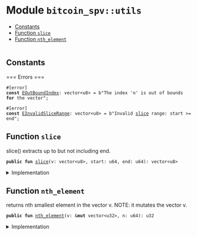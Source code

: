 
<a name="bitcoin_spv_utils"></a>

# Module `bitcoin_spv::utils`



-  [Constants](#@Constants_0)
-  [Function `slice`](#bitcoin_spv_utils_slice)
-  [Function `nth_element`](#bitcoin_spv_utils_nth_element)


<pre><code></code></pre>



<a name="@Constants_0"></a>

## Constants


<a name="bitcoin_spv_utils_EOutBoundIndex"></a>

=== Errors ===


<pre><code>#[error]
<b>const</b> <a href="../bitcoin_spv/utils.md#bitcoin_spv_utils_EOutBoundIndex">EOutBoundIndex</a>: vector&lt;u8&gt; = b"The index 'n' is out of bounds <b>for</b> the vector";
</code></pre>



<a name="bitcoin_spv_utils_EInvalidSliceRange"></a>



<pre><code>#[error]
<b>const</b> <a href="../bitcoin_spv/utils.md#bitcoin_spv_utils_EInvalidSliceRange">EInvalidSliceRange</a>: vector&lt;u8&gt; = b"Invalid <a href="../bitcoin_spv/utils.md#bitcoin_spv_utils_slice">slice</a> range: start &gt;= end";
</code></pre>



<a name="bitcoin_spv_utils_slice"></a>

## Function `slice`

slice() extracts up to but not including end.


<pre><code><b>public</b> <b>fun</b> <a href="../bitcoin_spv/utils.md#bitcoin_spv_utils_slice">slice</a>(v: vector&lt;u8&gt;, start: u64, end: u64): vector&lt;u8&gt;
</code></pre>



<details>
<summary>Implementation</summary>


<pre><code><b>public</b> <b>fun</b> <a href="../bitcoin_spv/utils.md#bitcoin_spv_utils_slice">slice</a>(v: vector&lt;u8&gt;, start: u64, end: u64): vector&lt;u8&gt; {
    <b>assert</b>!(start &lt; end, <a href="../bitcoin_spv/utils.md#bitcoin_spv_utils_EInvalidSliceRange">EInvalidSliceRange</a>);
    <b>assert</b>!(end &lt;= v.length(), <a href="../bitcoin_spv/utils.md#bitcoin_spv_utils_EOutBoundIndex">EOutBoundIndex</a>);
    <b>let</b> <b>mut</b> ans = vector[];
    <b>let</b> <b>mut</b> i = start;
    <b>while</b> (i &lt; end) {
        ans.push_back(v[i]);
        i = i + 1;
    };
    ans
}
</code></pre>



</details>

<a name="bitcoin_spv_utils_nth_element"></a>

## Function `nth_element`

returns nth smallest element in the vector v.
NOTE: it mutates the vector v.


<pre><code><b>public</b> <b>fun</b> <a href="../bitcoin_spv/utils.md#bitcoin_spv_utils_nth_element">nth_element</a>(v: &<b>mut</b> vector&lt;u32&gt;, n: u64): u32
</code></pre>



<details>
<summary>Implementation</summary>


<pre><code><b>public</b> <b>fun</b> <a href="../bitcoin_spv/utils.md#bitcoin_spv_utils_nth_element">nth_element</a>(v: &<b>mut</b> vector&lt;u32&gt;, n: u64): u32 {
    <b>let</b> <b>mut</b> i = 0;
    <b>let</b> len = v.length();
    <b>assert</b>!(n &lt; len, <a href="../bitcoin_spv/utils.md#bitcoin_spv_utils_EOutBoundIndex">EOutBoundIndex</a>);
    <b>while</b> (i &lt;= n) {
        <b>let</b> <b>mut</b> j = i + 1;
        <b>while</b> (j &lt; len) {
            <b>if</b> (v[i] &gt; v[j]) {
                v.swap(i, j);
            };
            j = j + 1;
        };
        i = i + 1;
    };
    v[n]
}
</code></pre>



</details>
